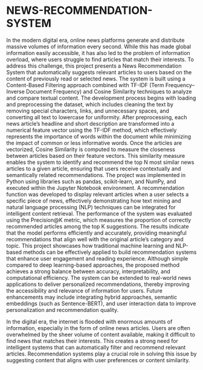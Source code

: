 # NEWS-RECOMMENDATION-SYSTEM
In the modern digital era, online news platforms generate and distribute massive volumes of information every second. While this has made global information easily accessible, it has also led to the problem of information overload, where users struggle to find articles that match their interests. To address this challenge, this project presents a News Recommendation System that automatically suggests relevant articles to users based on the content of previously read or selected news. The system is built using a Content-Based Filtering approach combined with TF-IDF (Term Frequency–Inverse Document Frequency) and Cosine Similarity techniques to analyze and compare textual content. The development process begins with loading and preprocessing the dataset, which includes cleaning the text by removing special characters, links, and unnecessary spaces, and converting all text to lowercase for uniformity. After preprocessing, each news article’s headline and short description are transformed into a numerical feature vector using the TF-IDF method, which effectively represents the importance of words within the document while minimizing the impact of common or less informative words. Once the articles are vectorized, Cosine Similarity is computed to measure the closeness between articles based on their feature vectors. This similarity measure enables the system to identify and recommend the top N most similar news articles to a given article, ensuring that users receive contextually and semantically related recommendations. The project was implemented in Python using libraries such as pandas, scikit-learn, and NumPy, and executed within the Jupyter Notebook environment. A recommendation function was developed to display relevant articles when a user selects a specific piece of news, effectively demonstrating how text mining and natural language processing (NLP) techniques can be integrated for intelligent content retrieval. The performance of the system was evaluated using the Precision@K metric, which measures the proportion of correctly recommended articles among the top K suggestions. The results indicate that the model performs efficiently and accurately, providing meaningful recommendations that align well with the original article’s category and topic. This project showcases how traditional machine learning and NLP-based methods can be effectively applied to build recommendation systems that enhance user engagement and reading experience. Although simple compared to deep learning-based approaches, the proposed method achieves a strong balance between accuracy, interpretability, and computational efficiency. The system can be extended to real-world news applications to deliver personalized recommendations, thereby improving the accessibility and relevance of information for users. Future enhancements may include integrating hybrid approaches, semantic embeddings (such as Sentence-BERT), and user interaction data to improve personalization and recommendation quality.

In the digital era, the internet is flooded with enormous amounts of information, especially in the form of online news articles. Users are often overwhelmed by the sheer volume of content available, making it difficult to find news that matches their interests. This creates a strong need for intelligent systems that can automatically filter and recommend relevant articles. Recommendation systems play a crucial role in solving this issue by suggesting content that aligns with user preferences or content similarity.
